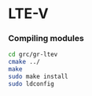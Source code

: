 # LTE-V

### Compiling modules

```bash
cd grc/gr-ltev
cmake ../
make
sudo make install
sudo ldconfig
```

